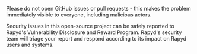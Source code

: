 Please do not open GitHub issues or pull requests - this makes the problem immediately visible to everyone, including malicious actors.

Security issues in this open-source project can be safely reported to Rapyd's Vulnerability Disclosure and Reward Program. Rapyd's security team will triage your report and respond according to its impact on Rapyd users and systems.

